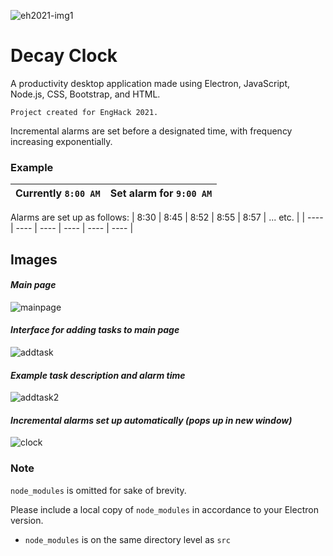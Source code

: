 ![eh2021-img1](https://user-images.githubusercontent.com/66176554/126009557-5871a366-7ca5-411e-b2ad-d59d065e929b.png)
# Decay Clock
A productivity desktop application made using Electron, JavaScript, Node.js, CSS, Bootstrap, and HTML.

`Project created for EngHack 2021.`

Incremental alarms are set before a designated time, with frequency increasing exponentially.

<!-- > Having a proper alarm has never felt so painful!
>  
> Choose your alarm time, and you will have multiple alarms created leading up to that time

- *Alarm clocks are useful, but we are often guilty of hitting the snooze button and ignoring the alarm altogether.*

- *With an abundance of distractions in our homes, procrastination has become a severe issue among students.*
 -->


### Example

| Currently `8:00 AM` | Set alarm for `9:00 AM`|
| -|- |

Alarms are set up as follows:
| 8:30 | 8:45 | 8:52 | 8:55 | 8:57 | ... etc. |
| ---- | ---- | ---- | ---- | ---- | ---- |
## Images

#### *Main page*
![mainpage](https://user-images.githubusercontent.com/66176554/126009847-698825fc-b17d-4ff1-84a4-ac7f55dc45e2.png)

#### *Interface for adding tasks to main page*
![addtask](https://user-images.githubusercontent.com/66176554/126009860-f37d5292-205d-454d-8d09-34a2b0c63455.png)

#### *Example task description and alarm time*
![addtask2](https://user-images.githubusercontent.com/66176554/126009862-7a42f771-2c73-4096-a94d-72b439bc1b94.png)


#### *Incremental alarms set up automatically (pops up in new window)*
![clock](https://user-images.githubusercontent.com/66176554/126009866-b182fd0d-339d-4c08-bb62-45617ffbbbec.png)



### Note 
`node_modules` is omitted for sake of brevity.

Please include a local copy of `node_modules` in accordance to your Electron version.

- `node_modules` is on the same directory level as `src`
